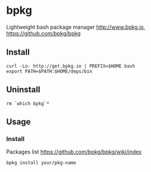 # bpkg

Lightweight bash package manager
<http://www.bpkg.io>,
<https://github.com/bpkg/bpkg>

## Install

    curl -Lo- http://get.bpkg.io | PREFIX=$HOME bash
    export PATH=$PATH:$HOME/deps/bin

## Uninstall

    rm `which bpkg`*

## Usage

### Install

Packages list <https://github.com/bpkg/bpkg/wiki/index>

    bpkg install your/pkg-name
